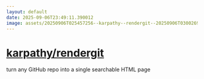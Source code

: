 ```yaml
---
layout: default
date: 2025-09-06T23:49:11.390012
image: assets/20250906T025457256--karpathy--rendergit--20250906T030026924--cropped.png
---
```


# [karpathy/rendergit](https://github.com/karpathy/rendergit)

turn any GitHub repo into a single searchable HTML page
